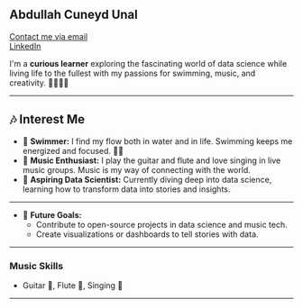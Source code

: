 ## Abdullah Cuneyd Unal

[Contact me via email](mailto:greencityteam16@gmail.com)  
[LinkedIn](https://www.linkedin.com/in/abdullahcuneydunal/)

I'm a **curious learner** exploring the fascinating world of data science while living life to the fullest with my passions for swimming, music, and creativity. 🎵🏊‍♂️✨

---

## 🎶 Interest Me
- 🌊 **Swimmer:** I find my flow both in water and in life. Swimming keeps me energized and focused. 🏊‍♂️
- 🎸 **Music Enthusiast:** I play the guitar and flute and love singing in live music groups. Music is my way of connecting with the world.
- 🚀 **Aspiring Data Scientist:** Currently diving deep into data science, learning how to transform data into stories and insights.

---

- 🎯 **Future Goals:**
  - Contribute to open-source projects in data science and music tech.
  - Create visualizations or dashboards to tell stories with data.

---

### Music Skills
- Guitar 🎸, Flute 🎼, Singing 🎤

---


